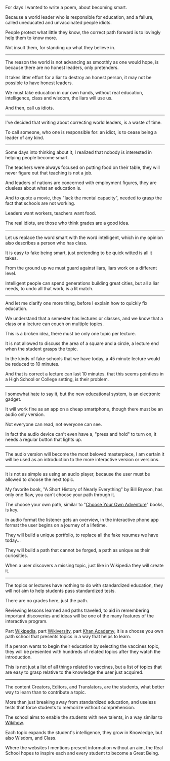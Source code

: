 For days I wanted to write a poem,
about becoming smart.

Because a world leader who is responsible for education, and a failure,
called uneducated and unvaccinated people idiots.

People protect what little they know,
the correct path forward is to lovingly help them to know more.

Not insult them,
for standing up what they believe in.

---

The reason the world is not advancing as smoothly as one would hope,
is because there are no honest leaders, only pretenders.

It takes litter effort for a liar to destroy an honest person,
it may not be possible to have honest leaders.

We must take education in our own hands,
without real education, intelligence, class and wisdom, the liars will use us.

And then,
call us idiots.

---

I've decided that writing about correcting world leaders,
is a waste of time.

To call someone, who one is responsible for: an idiot,
is to cease being a leader of any kind.

---

Some days into thinking about it,
I realized that nobody is interested in helping people become smart.

The teachers were always focused on putting food on their table,
they will never figure out that teaching is not a job.

And leaders of nations are concerned with employment figures,
they are clueless about what an education is.

And to quote a movie, they "lack the mental capacity",
needed to grasp the fact that schools are not working.

Leaders want workers,
teachers want food.

The real idiots,
are those who think grades are a good idea.

---

Let us replace the word smart with the word intelligent,
which in my opinion also describes a person who has class.

It is easy to fake being smart,
just pretending to be quick witted is all it takes.

From the ground up we must guard against liars,
liars work on a different level.

Intelligent people can spend generations building great cities,
but all a liar needs, to undo all that work, is a lit match.

---

And let me clarify one more thing,
before I explain how to quickly fix education.

We understand that a semester has lectures or classes,
and we know that a class or a lecture can couch on multiple topics.

This is a broken idea,
there must be only one topic per lecture.

It is not allowed to discuss the area of a square and a circle,
a lecture end when the student grasps the topic.

In the kinds of fake schools that we have today,
a 45 minute lecture would be reduced to 10 minutes.

And that is correct a lecture can last 10 minutes.
that this seems pointless in a High School or College setting, is their problem.

---

I somewhat hate to say it, but the new educational system,
is an electronic gadget.

It will work fine as an app on a cheap smartphone,
though there must be an audio only version.

Not everyone can read,
not everyone can see.

In fact the audio device can't even have a,
"press and hold" to turn on, it needs a regular button that lights up.

---

The audio version will become the most beloved masterpiece,
I am certain it will be used as an introduction to the more interactive version or versions.

---

It is not as simple as using an audio player,
because the user must be allowed to choose the next topic.

My favorite book, "A Short History of Nearly Everything" by Bill Bryson,
has only one flaw, you can't choose your path through it.

The choose your own path,
similar to "[Choose Your Own Adventure][1]" books, is key.

In audio format the listener gets an overview,
in the interactive phone app format the user begins on a journey of a lifetime.

They will build a unique portfolio,
to replace all the fake resumes we have today...

They will build a path that cannot be forged,
a path as unique as their curiosities.

When a user discovers a missing topic,
just like in Wikipedia they will create it.

---

The topics or lectures have nothing to do with standardized education,
they will not aim to help students pass standardized tests.

There are no grades here,
just the path.

Reviewing lessons learned and paths traveled,
to aid in remembering important discoveries and ideas will be one of the many features of the interactive program.

Part [Wikipedia][2], part [Wikiversity][3], part [Khan Academy][4],
it is a choose you own path school that presents topics in a way that helps to learn.

If a person wants to begin their education by selecting the vaccines topic,
they will be presented with hundreds of related topics after they watch the introduction.

This is not just a list of all things related to vaccines,
but a list of topics that are easy to grasp relative to the knowledge the user just acquired.

---

The content Creators, Editors, and Translators,
are the students, what better way to learn than to contribute a topic.

More than just breaking away from standardized education,
and useless tests that force students to memorize without comprehension.

The school aims to enable the students with new talents,
in a way similar to [Wikihow][5].

Each topic expands the student's intelligence,
they grow in Knowledge, but also Wisdom, and Class.

Where the websites I mentions present information without an aim,
the Real School hopes to inspire each and every student to become a Great Being.

[1]: https://www.youtube.com/watch?v=B-f5YelgmMs&t=124s
[2]: https://en.wikipedia.org/wiki/Main_Page
[3]: https://en.wikiversity.org/wiki/Wikiversity:Main_Page
[4]: https://www.youtube.com/c/khanacademy
[5]: https://www.wikihow.com/Main-Page
